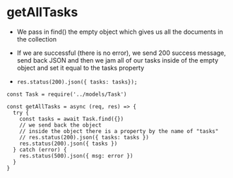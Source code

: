 # getAllTasks
* We pass in find() the empty object which gives us all the documents in the collection
* If we are successful (there is no error), we send 200 success message, send back JSON and then we jam all of our tasks inside of the empty object and set it equal to the tasks property

* `res.status(200).json({ tasks: tasks});`

```
const Task = require('../models/Task')

const getAllTasks = async (req, res) => {
  try {
    const tasks = await Task.find({})
    // we send back the object
    // inside the object there is a property by the name of "tasks"
    // res.status(200).json({ tasks: tasks })
    res.status(200).json({ tasks })
  } catch (error) {
    res.status(500).json({ msg: error })
  }
}
```


